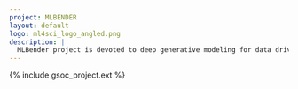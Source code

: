 ```yaml
---
project: MLBENDER
layout: default
logo: ml4sci_logo_angled.png
description: |
  MLBender project is devoted to deep generative modeling for data driven background estimation for physics analysis.
---
```


{% include gsoc_project.ext %}
